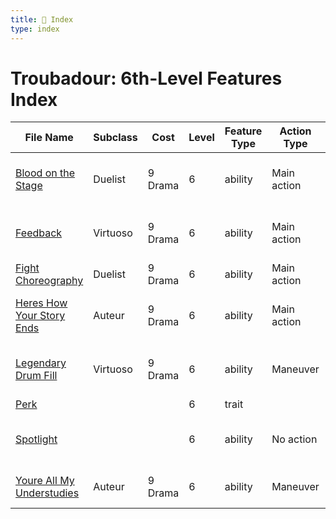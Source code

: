 ```yaml
---
title: 📑 Index
type: index
---
```


# Troubadour: 6th-Level Features Index

| File Name                                                         | Subclass | Cost    | Level | Feature Type | Action Type | Distance               | Target                         |
| ----------------------------------------------------------------- | -------- | ------- | ----- | ------------ | ----------- | ---------------------- | ------------------------------ |
| [Blood on the Stage](../Blood%20on%20the%20Stage)                 | Duelist  | 9 Drama | 6     | ability      | Main action | Melee 1                | One creature or object         |
| [Feedback](../Feedback)                                           | Virtuoso | 9 Drama | 6     | ability      | Main action | Three 3 cubes within 1 | Each enemy in the area         |
| [Fight Choreography](../Fight%20Choreography)                     | Duelist  | 9 Drama | 6     | ability      | Main action | Melee 1                | One creature                   |
| [Heres How Your Story Ends](../Heres%20How%20Your%20Story%20Ends) | Auteur   | 9 Drama | 6     | ability      | Main action | 5 burst                | Each enemy in the area         |
| [Legendary Drum Fill](../Legendary%20Drum%20Fill)                 | Virtuoso | 9 Drama | 6     | ability      | Maneuver    | 4 burst                | Self and each ally in the area |
| [Perk](../Perk)                                                   |          |         | 6     | trait        |             |                        |                                |
| [Spotlight](../Spotlight)                                         |          |         | 6     | ability      | No action   | 5 aura                 | Self and each ally in the area |
| [Youre All My Understudies](../Youre%20All%20My%20Understudies)   | Auteur   | 9 Drama | 6     | ability      | Maneuver    | 5 burst                | Each ally in the area          |
